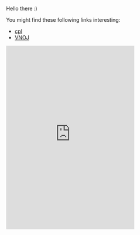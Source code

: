 Hello there :) 

You might find these following links interesting:
- [cpl](/cpl)
- [VNOJ](https://oj.vnoi.info/)

<iframe src="https://discord.com/widget?id=660930260405190688&theme=dark" width="350" height="500" allowtransparency="true" frameborder="0" sandbox="allow-popups allow-popups-to-escape-sandbox allow-same-origin allow-scripts"></iframe>

